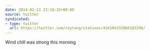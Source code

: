 ```yaml
---
date: 2014-02-13 23:18:32+00:00
source: twitter
syndicated:
- type: twitter
  url: https://twitter.com/roytang/statuses/434104332066103296/
---
```


Wind chill was strong this morning